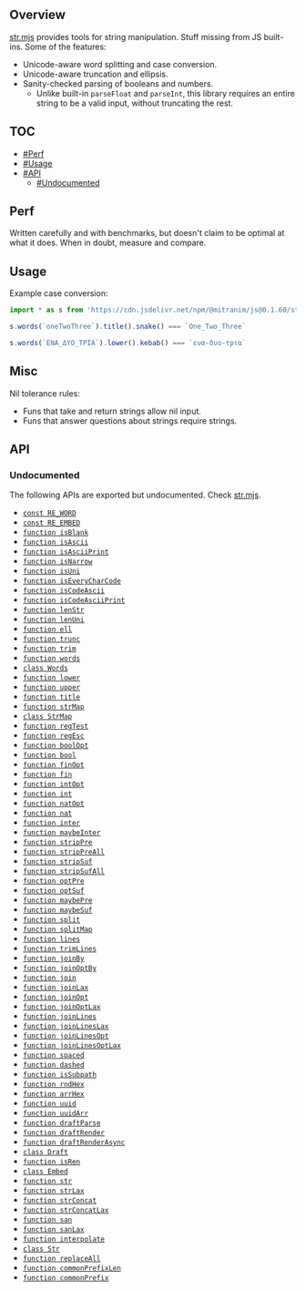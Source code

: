 ## Overview

[str.mjs](../str.mjs) provides tools for string manipulation. Stuff missing from JS built-ins. Some of the features:

* Unicode-aware word splitting and case conversion.
* Unicode-aware truncation and ellipsis.
* Sanity-checked parsing of booleans and numbers.
  * Unlike built-in `parseFloat` and `parseInt`, this library requires an entire string to be a valid input, without truncating the rest.

## TOC

* [#Perf](#perf)
* [#Usage](#usage)
* [#API](#api)
  * [#Undocumented](#undocumented)

## Perf

Written carefully and with benchmarks, but doesn't claim to be optimal at what it does. When in doubt, measure and compare.

## Usage

Example case conversion:

```js
import * as s from 'https://cdn.jsdelivr.net/npm/@mitranim/js@0.1.60/str.mjs'

s.words(`oneTwoThree`).title().snake() === `One_Two_Three`

s.words(`ΕΝΑ_ΔΥΟ_ΤΡΙΑ`).lower().kebab() === `ενα-δυο-τρια`
```

## Misc

Nil tolerance rules:

  * Funs that take and return strings allow nil input.
  * Funs that answer questions about strings require strings.

## API

### Undocumented

The following APIs are exported but undocumented. Check [str.mjs](../str.mjs).

  * [`const RE_WORD`](../str.mjs#L10)
  * [`const RE_EMBED`](../str.mjs#L11)
  * [`function isBlank`](../str.mjs#L13)
  * [`function isAscii`](../str.mjs#L15)
  * [`function isAsciiPrint`](../str.mjs#L17)
  * [`function isNarrow`](../str.mjs#L19)
  * [`function isUni`](../str.mjs#L25)
  * [`function isEveryCharCode`](../str.mjs#L27)
  * [`function isCodeAscii`](../str.mjs#L36)
  * [`function isCodeAsciiPrint`](../str.mjs#L40)
  * [`function lenStr`](../str.mjs#L44)
  * [`function lenUni`](../str.mjs#L46)
  * [`function ell`](../str.mjs#L53)
  * [`function trunc`](../str.mjs#L55)
  * [`function trim`](../str.mjs#L77)
  * [`function words`](../str.mjs#L79)
  * [`class Words`](../str.mjs#L88)
  * [`function lower`](../str.mjs#L149)
  * [`function upper`](../str.mjs#L150)
  * [`function title`](../str.mjs#L158)
  * [`function strMap`](../str.mjs#L164)
  * [`class StrMap`](../str.mjs#L177)
  * [`function regTest`](../str.mjs#L272)
  * [`function regEsc`](../str.mjs#L278)
  * [`function boolOpt`](../str.mjs#L282)
  * [`function bool`](../str.mjs#L289)
  * [`function finOpt`](../str.mjs#L291)
  * [`function fin`](../str.mjs#L296)
  * [`function intOpt`](../str.mjs#L298)
  * [`function int`](../str.mjs#L303)
  * [`function natOpt`](../str.mjs#L305)
  * [`function nat`](../str.mjs#L310)
  * [`function inter`](../str.mjs#L312)
  * [`function maybeInter`](../str.mjs#L322)
  * [`function stripPre`](../str.mjs#L332)
  * [`function stripPreAll`](../str.mjs#L339)
  * [`function stripSuf`](../str.mjs#L344)
  * [`function stripSufAll`](../str.mjs#L351)
  * [`function optPre`](../str.mjs#L356)
  * [`function optSuf`](../str.mjs#L362)
  * [`function maybePre`](../str.mjs#L368)
  * [`function maybeSuf`](../str.mjs#L374)
  * [`function split`](../str.mjs#L380)
  * [`function splitMap`](../str.mjs#L385)
  * [`function lines`](../str.mjs#L408)
  * [`function trimLines`](../str.mjs#L409)
  * [`function joinBy`](../str.mjs#L411)
  * [`function joinOptBy`](../str.mjs#L421)
  * [`function join`](../str.mjs#L431)
  * [`function joinLax`](../str.mjs#L432)
  * [`function joinOpt`](../str.mjs#L433)
  * [`function joinOptLax`](../str.mjs#L434)
  * [`function joinLines`](../str.mjs#L436)
  * [`function joinLinesLax`](../str.mjs#L437)
  * [`function joinLinesOpt`](../str.mjs#L438)
  * [`function joinLinesOptLax`](../str.mjs#L439)
  * [`function spaced`](../str.mjs#L443)
  * [`function dashed`](../str.mjs#L445)
  * [`function isSubpath`](../str.mjs#L448)
  * [`function rndHex`](../str.mjs#L458)
  * [`function arrHex`](../str.mjs#L463)
  * [`function uuid`](../str.mjs#L477)
  * [`function uuidArr`](../str.mjs#L485)
  * [`function draftParse`](../str.mjs#L499)
  * [`function draftRender`](../str.mjs#L500)
  * [`function draftRenderAsync`](../str.mjs#L501)
  * [`class Draft`](../str.mjs#L516)
  * [`function isRen`](../str.mjs#L546)
  * [`class Embed`](../str.mjs#L549)
  * [`function str`](../str.mjs#L572)
  * [`function strLax`](../str.mjs#L578)
  * [`function strConcat`](../str.mjs#L584)
  * [`function strConcatLax`](../str.mjs#L588)
  * [`function san`](../str.mjs#L596)
  * [`function sanLax`](../str.mjs#L598)
  * [`function interpolate`](../str.mjs#L601)
  * [`class Str`](../str.mjs#L620)
  * [`function replaceAll`](../str.mjs#L630)
  * [`function commonPrefixLen`](../str.mjs#L650)
  * [`function commonPrefix`](../str.mjs#L662)
